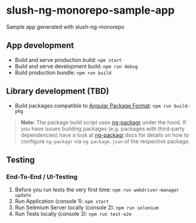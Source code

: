 # slush-ng-monorepo-sample-app

Sample app generated with slush-ng-monorepo

## App development

- Build and serve production build: `npm start`
- Build and serve development build: `npm run debug`
- Build production bundle: `npm run build`


## Library development (TBD)

- Build packages compatible to [Angular Package Format](https://docs.google.com/document/d/1CZC2rcpxffTDfRDs6p1cfbmKNLA6x5O-NtkJglDaBVs/preview):
  `npm run build-pkg`

> **Note:** The package build script uses [ng-packagr](https://github.com/dherges/ng-packagr)
under the hood. If you have issues building packages (e.g. packages with third-party
dependencies) have a look at [ng-packagr](https://github.com/dherges/ng-packagr)
docs for details on how to configure `ng-packagr` via `ng-package.json` of the
respective package.

## Testing

### End-To-End / UI-Testing

1. Before you run tests the very first time:  `npm run webdriver-manager update`
1. Run Application (console 1): `npm start`
1. Run Selenium Server locally (console 2): `npm run selenium`
1. Run Tests locally (console 3): `npm run test-e2e`
